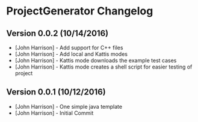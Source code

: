 # ProjectGenerator Changelog

## Version 0.0.2 (10/14/2016)

- [John Harrison] - Add support for C++ files
- [John Harrison] - Add local and Kattis modes
- [John Harrison] - Kattis mode downloads the example test cases
- [John Harrison] - Kattis mode creates a shell script for easier testing of project

## Version 0.0.1 (10/12/2016)

- [John Harrison] - One simple java template
- [John Harrison] - Initial Commit